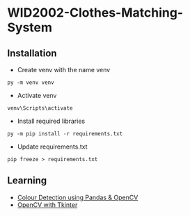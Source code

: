 # WID2002-Clothes-Matching-System
## Installation
- Create venv with the name venv
```Shell
py -m venv venv
```
- Activate venv
```Shell
venv\Scripts\activate
```
- Install required libraries
```Shell
py -m pip install -r requirements.txt
```
- Update requirements.txt
```Shell
pip freeze > requirements.txt
```

## Learning
- [Colour Detection using Pandas & OpenCV](https://data-flair.training/blogs/project-in-python-colour-detection/)
- [OpenCV with Tkinter](https://www.pyimagesearch.com/2016/05/23/opencv-with-tkinter/)
